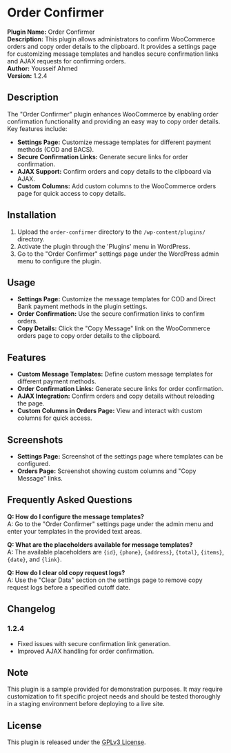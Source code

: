 # Order Confirmer

**Plugin Name:** Order Confirmer  
**Description:** This plugin allows administrators to confirm WooCommerce orders and copy order details to the clipboard. It provides a settings page for customizing message templates and handles secure confirmation links and AJAX requests for confirming orders.  
**Author:** Yousseif Ahmed  
**Version:** 1.2.4

## Description

The "Order Confirmer" plugin enhances WooCommerce by enabling order confirmation functionality and providing an easy way to copy order details. Key features include:

- **Settings Page:** Customize message templates for different payment methods (COD and BACS).
- **Secure Confirmation Links:** Generate secure links for order confirmation.
- **AJAX Support:** Confirm orders and copy details to the clipboard via AJAX.
- **Custom Columns:** Add custom columns to the WooCommerce orders page for quick access to copy details.

## Installation

1. Upload the `order-confirmer` directory to the `/wp-content/plugins/` directory.
2. Activate the plugin through the 'Plugins' menu in WordPress.
3. Go to the "Order Confirmer" settings page under the WordPress admin menu to configure the plugin.

## Usage

- **Settings Page:** Customize the message templates for COD and Direct Bank payment methods in the plugin settings.
- **Order Confirmation:** Use the secure confirmation links to confirm orders.
- **Copy Details:** Click the "Copy Message" link on the WooCommerce orders page to copy order details to the clipboard.

## Features

- **Custom Message Templates:** Define custom message templates for different payment methods.
- **Order Confirmation Links:** Generate secure links for order confirmation.
- **AJAX Integration:** Confirm orders and copy details without reloading the page.
- **Custom Columns in Orders Page:** View and interact with custom columns for quick access.

## Screenshots

- **Settings Page:** Screenshot of the settings page where templates can be configured.
- **Orders Page:** Screenshot showing custom columns and "Copy Message" links.

## Frequently Asked Questions

**Q: How do I configure the message templates?**  
A: Go to the "Order Confirmer" settings page under the admin menu and enter your templates in the provided text areas.

**Q: What are the placeholders available for message templates?**  
A: The available placeholders are `{id}`, `{phone}`, `{address}`, `{total}`, `{items}`, `{date}`, and `{link}`.

**Q: How do I clear old copy request logs?**  
A: Use the "Clear Data" section on the settings page to remove copy request logs before a specified cutoff date.

## Changelog

### 1.2.4
- Fixed issues with secure confirmation link generation.
- Improved AJAX handling for order confirmation.

## Note

This plugin is a sample provided for demonstration purposes. It may require customization to fit specific project needs and should be tested thoroughly in a staging environment before deploying to a live site.

## License

This plugin is released under the [GPLv3 License](https://www.gnu.org/licenses/gpl-3.0.en.html).
